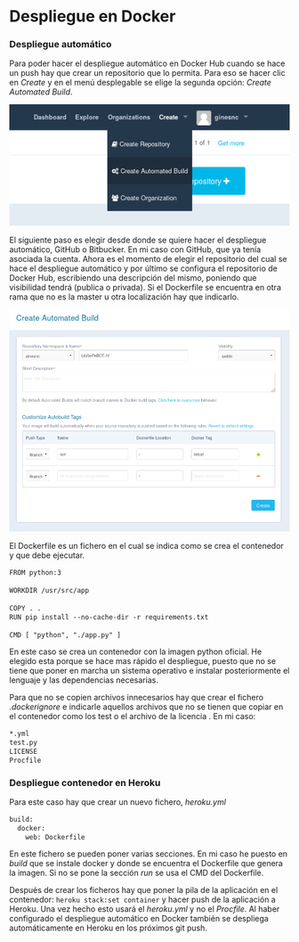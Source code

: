 # Despliegue en Docker

### Despliegue automático
Para poder hacer el despliegue automático en Docker Hub cuando se hace un push hay que crear un repositorio que lo permita. Para eso se hacer clic en _Create_ y en el menú desplegable se elige la segunda opción: _Create Automated Build_.

![img](capturas/automated-build.png)

El siguiente paso es elegir desde donde se quiere hacer el despliegue automático, GitHub o Bitbucker. En mi caso con GitHub, que ya tenía asociada la cuenta. Ahora es el momento de elegir el repositorio del cual se hace el despliegue automático y por último se configura el repositorio de Docker Hub, escribiendo una descripción del mismo, poniendo que visibilidad tendrá (publica o privada). Si el Dockerfile se encuentra en otra rama que no es la master u otra localización hay que indicarlo.

![cab](capturas/cab.png)

El Dockerfile es un fichero en el cual se indica como se crea el contenedor y que debe ejecutar.

    FROM python:3

    WORKDIR /usr/src/app

    COPY . .
    RUN pip install --no-cache-dir -r requirements.txt

    CMD [ "python", "./app.py" ]



En este caso se crea un contenedor con la imagen python oficial. He elegido esta porque se hace mas rápido el despliegue, puesto que no se tiene que poner en marcha un sistema operativo e instalar posteriormente el lenguaje y las dependencias necesarias.

Para que no se copien archivos innecesarios hay que crear el fichero _.dockerignore_ e indicarle aquellos archivos que no se tienen que copiar en el contenedor como los test o el archivo de la licencia . En mi caso:

    *.yml
    test.py
    LICENSE
    Procfile

<!--* -->


### Despliegue contenedor en Heroku

Para este caso hay que crear un nuevo fichero, _heroku.yml_


    build:
      docker:
        web: Dockerfile

En este fichero se pueden poner varias secciones. En mi caso he puesto en _build_ que se instale docker y donde se encuentra el Dockerfile que genera la imagen. Si no se pone la sección _run_ se usa el CMD del Dockerfile.

Después de crear los ficheros hay que poner la pila de la aplicación en el contenedor: `heroku stack:set container` y hacer push de la aplicación a Heroku. Una vez hecho esto usará el _heroku.yml_ y no el _Procfile_. Al haber configurado el despliegue automático en Docker también se despliega automáticamente en Heroku en los próximos git push.
